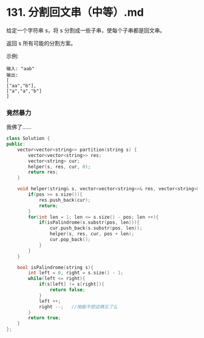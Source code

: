 # 131. 分割回文串（中等）.md

给定一个字符串 s，将 s 分割成一些子串，使每个子串都是回文串。

返回 s 所有可能的分割方案。

示例:

    输入: "aab"
    输出:
    [
    ["aa","b"],
    ["a","a","b"]
    ]

### 竟然暴力
我佛了……
```c++
class Solution {
public:
    vector<vector<string>> partition(string s) {
        vector<vector<string>> res;
        vector<string> cur;
        helper(s, res, cur, 0);
        return res;
    }

    void helper(string& s, vector<vector<string>>& res, vector<string>& cur, int pos){
        if(pos >= s.size()){
            res.push_back(cur);
            return;
        }
        for(int len = 1; len <= s.size() - pos; len ++){
            if(isPalindrome(s.substr(pos, len))){
                cur.push_back(s.substr(pos, len));
                helper(s, res, cur, pos + len);
                cur.pop_back();
            }
        }
    }

    bool isPalindrome(string s){
        int left = 0, right = s.size() - 1;
        while(left <= right){
            if(s[left] != s[right]){
                return false;
            }
            left ++;
            right --;   //咱能不把这俩忘了么
        }
        return true;
    }
};
```